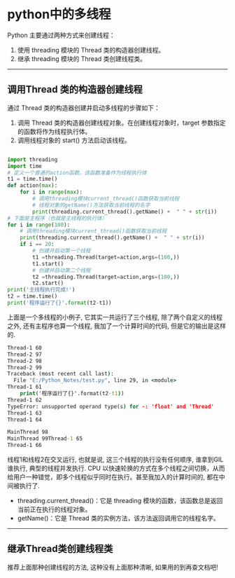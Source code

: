 # python中的多线程

Python 主要通过两种方式来创建线程：

1. 使用 threading 模块的 Thread 类的构造器创建线程。
2. 继承 threading 模块的 Thread 类创建线程类。

---



## 调用Thread 类的构造器创建线程

通过 Thread 类的构造器创建井启动多线程的步骤如下：

1. 调用 Thread 类的构造器创建线程对象。在创建线程对象时，target 参数指定的函数将作为线程执行体。
2. 调用线程对象的 start() 方法启动该线程。

```python

import threading
import time
# 定义一个普通的action函数，该函数准备作为线程执行体
t1 = time.time()
def action(max):
    for i in range(max):
        # 调用threading模块current_thread()函数获取当前线程
        # 线程对象的getName()方法获取当前线程的名字
        print(threading.current_thread().getName() +  " " + str(i))
# 下面是主程序（也就是主线程的执行体）
for i in range(100):
    # 调用threading模块current_thread()函数获取当前线程
    print(threading.current_thread().getName() +  " " + str(i))
    if i == 20:
        # 创建并启动第一个线程
        t1 =threading.Thread(target=action,args=(100,))
        t1.start()
        # 创建并启动第二个线程
        t2 =threading.Thread(target=action,args=(100,))
        t2.start()
print('主线程执行完成!')
t2 = time.time()
print('程序运行了{}'.format(t2-t1))
```

上面是一个多线程的小例子, 它其实一共运行了三个线程, 除了两个自定义的线程之外, 还有主程序也算一个线程, 我加了一个计算时间的代码, 但是它的输出是这样的. 

```cmd
Thread-1 60
Thread-2 97
Thread-2 98
Thread-2 99
Traceback (most recent call last):
  File "E:/Python_Notes/test.py", line 29, in <module>
Thread-1 61
    print('程序运行了{}'.format(t2-t1))
Thread-1 62
TypeError: unsupported operand type(s) for -: 'float' and 'Thread'
Thread-1 63
Thread-1 64

MainThread 98
MainThread 99Thread-1 65
Thread-1 66
```

线程1和线程2在交叉运行, 也就是说, 这三个线程的执行没有任何顺序, 谁拿到GIL谁执行, 典型的线程并发执行. CPU 以快速轮换的方式在多个线程之间切换，从而给用户一种错觉，即多个线程似乎同时在执行。甚至我加入的计算时间的, 都在中间被执行了.

- threading.current_thread()：它是 threading 模块的函数，该函数总是返回当前正在执行的线程对象。
- getName()：它是 Thread 类的实例方法，该方法返回调用它的线程名字。



---

## 继承Thread类创建线程类

推荐上面那种创建线程的方法, 这种没有上面那种清晰, 如果用的到再查文档吧!